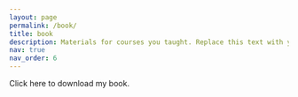 ```yaml
---
layout: page
permalink: /book/
title: book
description: Materials for courses you taught. Replace this text with your description.
nav: true
nav_order: 6
---
```


Click here to download my book.

